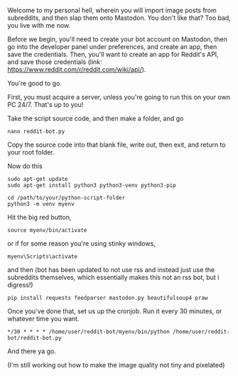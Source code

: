 Welcome to my personal hell, wherein you will import image posts from subreddits, and then slap them onto Mastodon. You don't like that? Too bad, you live with me now. 

Before we begin, you'll need to create your bot account on Mastodon, then go into the developer panel under preferences, and create an app, then save the credentials. Then, you'll want to create an app for Reddit's API, and save those credentials (link: https://www.reddit.com/r/reddit.com/wiki/api/).

You're good to go.

First, you must acquire a server, unless you're going to run this on your own PC 24/7. That's up to you!

Take the script source code, and then make a folder, and go

```
nano reddit-bot.py
```

Copy the source code into that blank file, write out, then exit, and return to your root folder.

Now do this

```
sudo apt-get update
sudo apt-get install python3 python3-venv python3-pip
```

```
cd /path/to/your/python-script-folder
python3 -m venv myenv
```
Hit the big red button,

```
source myenv/bin/activate
```

or if for some reason you're using stinky windows,

```
myenv\Scripts\activate
```

and then (bot has been updated to not use rss and instead just use the subreddits themselves, which essentially makes this not an rss bot, but i digress!)

```
pip install requests feedparser mastodon.py beautifulsoup4 praw
```

Once you've done that, set us up the cronjob. Run it every 30 minutes, or whatever time you want.

```
*/30 * * * * /home/user/reddit-bot/myenv/bin/python /home/user/reddit-bot/reddit-bot.py
```

And there ya go.

(I'm still working out how to make the image quality not tiny and pixelated)
